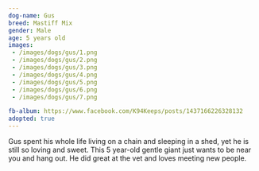 ```yaml
---
dog-name: Gus
breed: Mastiff Mix
gender: Male
age: 5 years old
images:
 - /images/dogs/gus/1.png
 - /images/dogs/gus/2.png
 - /images/dogs/gus/3.png
 - /images/dogs/gus/4.png
 - /images/dogs/gus/5.png
 - /images/dogs/gus/6.png
 - /images/dogs/gus/7.png

fb-album: https://www.facebook.com/K94Keeps/posts/1437166226328132
adopted: true
---
```

Gus spent his whole life living on a chain and sleeping in a shed, yet he is still so loving and sweet. This 5 year-old gentle giant just wants to be near you and hang out. He did great at the vet and loves meeting new people.


